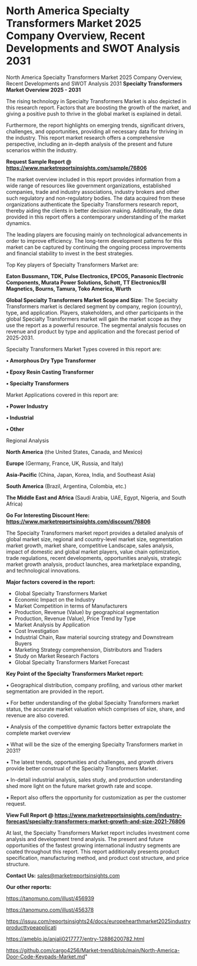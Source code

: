 # North America Specialty Transformers Market 2025 Company Overview, Recent Developments and SWOT Analysis 2031
North America Specialty Transformers Market 2025 Company Overview, Recent Developments and SWOT Analysis 2031
<Strong> Specialty Transformers Market Overview 2025 - 2031</strong>

The rising technology in Specialty Transformers Market is also depicted in this research report. Factors that are boosting the growth of the market, and giving a positive push to thrive in the global market is explained in detail.

Furthermore, the report highlights on emerging trends, significant drivers, challenges, and opportunities, providing all necessary data for thriving in the industry. This report market research offers a comprehensive perspective, including an in-depth analysis of the present and future scenarios within the industry.

<strong>Request Sample Report @ <a href=https://www.marketreportsinsights.com/sample/76806>https://www.marketreportsinsights.com/sample/76806</a></strong>

The market overview included in this report provides information from a wide range of resources like government organizations, established companies, trade and industry associations, industry brokers and other such regulatory and non-regulatory bodies. The data acquired from these organizations authenticate the Specialty Transformers research report, thereby aiding the clients in better decision making. Additionally, the data provided in this report offers a contemporary understanding of the market dynamics.

The leading players are focusing mainly on technological advancements in order to improve efficiency. The long-term development patterns for this market can be captured by continuing the ongoing process improvements and financial stability to invest in the best strategies.

Top Key players of Specialty Transformers Market are:

<strong>Eaton Bussmann, TDK, Pulse Electronics, EPCOS, Panasonic Electronic Components, Murata Power Solutions, Schott, TT Electronics/BI Magnetics, Bourns, Tamura, Toko America, Wurth</strong>

<strong><b>Global Specialty Transformers Market Scope and Size:</b></strong>
The Specialty Transformers market is declared segment by company, region (country), type, and application. Players, stakeholders, and other participants in the global Specialty Transformers market will gain the market scope as they use the report as a powerful resource. The segmental analysis focuses on revenue and product by type and application and the forecast period of 2025-2031.

Specialty Transformers Market Types covered in this report are:

<strong>• Amorphous Dry Type Transformer

• Epoxy Resin Casting Transformer

• Specialty Transformers</strong>

Market Applications covered in this report are:

<strong>• Power Industry

• Industrial

• Other</strong> 

Regional Analysis

<strong>North America</strong> (the United States, Canada, and Mexico)

<strong>Europe</strong> (Germany, France, UK, Russia, and Italy)

<strong>Asia-Pacific</strong> (China, Japan, Korea, India, and Southeast Asia)

<strong>South America</strong> (Brazil, Argentina, Colombia, etc.)

<strong>The Middle East and Africa</strong> (Saudi Arabia, UAE, Egypt, Nigeria, and South Africa)

<strong>Go For Interesting Discount Here: <a href=https://www.marketreportsinsights.com/discount/76806>https://www.marketreportsinsights.com/discount/76806</a></strong>

The Specialty Transformers market report provides a detailed analysis of global market size, regional and country-level market size, segmentation market growth, market share, competitive Landscape, sales analysis, impact of domestic and global market players, value chain optimization, trade regulations, recent developments, opportunities analysis, strategic market growth analysis, product launches, area marketplace expanding, and technological innovations.

<strong><b>Major factors covered in the report:</b></strong>
<ul>
  <li>Global Specialty Transformers Market </li>
  <li>Economic Impact on the Industry</li>
  <li>Market Competition in terms of Manufacturers</li>
  <li>Production, Revenue (Value) by geographical segmentation</li>
  <li>Production, Revenue (Value), Price Trend by Type</li>
  <li>Market Analysis by Application</li>
  <li>Cost Investigation</li>
  <li>Industrial Chain, Raw material sourcing strategy and Downstream Buyers</li>
  <li>Marketing Strategy comprehension, Distributors and Traders</li>
  <li>Study on Market Research Factors</li>
  <li>Global Specialty Transformers Market Forecast</li>
</ul>

<strong><b>Key Point of the Specialty Transformers Market report:</b></strong>

• Geographical distribution, company profiling, and various other market segmentation are provided in the report.

• For better understanding of the global Specialty Transformers market status, the accurate market valuation which comprises of size, share, and revenue are also covered.

• Analysis of the competitive dynamic factors better extrapolate the complete market overview

• What will be the size of the emerging Specialty Transformers market in 2031?

• The latest trends, opportunities and challenges, and growth drivers provide better construal of the Specialty Transformers Market.

• In-detail industrial analysis, sales study, and production understanding shed more light on the future market growth rate and scope.

• Report also offers the opportunity for customization as per the customer request.

<strong><b>View Full Report @ <a href=https://www.marketreportsinsights.com/industry-forecast/specialty-transformers-market-growth-and-size-2021-76806>https://www.marketreportsinsights.com/industry-forecast/specialty-transformers-market-growth-and-size-2021-76806</a></b></strong>


At last, the Specialty Transformers Market report includes investment come analysis and development trend analysis. The present and future opportunities of the fastest growing international industry segments are coated throughout this report. This report additionally presents product specification, manufacturing method, and product cost structure, and price structure.

<strong>Contact Us:</strong>
sales@marketreportsinsights.com

<strong>Our other reports:</strong>

<a href=https://tanomuno.com/illust/456939>https://tanomuno.com/illust/456939</a>

<a href=https://tanomuno.com/illust/456378>https://tanomuno.com/illust/456378</a>

<a href=https://issuu.com/reportsinsights24/docs/europehearthmarket2025industryproducttypeapplicati>https://issuu.com/reportsinsights24/docs/europehearthmarket2025industryproducttypeapplicati</a>

<a href=https://ameblo.jp/anjali0217777/entry-12886200782.html>https://ameblo.jp/anjali0217777/entry-12886200782.html</a>

<a href=https://github.com/cargo4256/Market-trend/blob/main/North-America-Door-Code-Keypads-Market.md>https://github.com/cargo4256/Market-trend/blob/main/North-America-Door-Code-Keypads-Market.md</a>"
